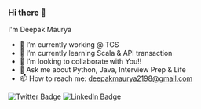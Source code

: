 ### Hi there 👋

I'm Deepak Maurya

- 🔭 I’m currently working @ TCS
- 🌱 I’m currently learning Scala & API transaction
- 👯 I’m looking to collaborate with You!!
- 💬 Ask me about Python, Java, Interview Prep & Life
- 📫 How to reach me: deepakmaurya2198@gmail.com



[![Twitter Badge](https://img.shields.io/badge/Twitter-Profile-informational?style=flat&logo=twitter&logoColor=white&color=1CA2F1)](https://twitter.com/MauryaD21)
[![LinkedIn Badge](https://img.shields.io/badge/LinkedIn-Profile-informational?style=flat&logo=linkedin&logoColor=white&color=0D76A8)](https://www.linkedin.com/in/deepak-maurya-378811169/)
